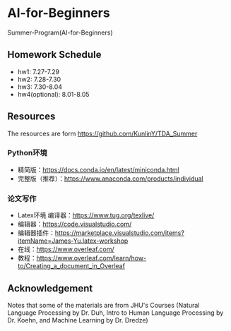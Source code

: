# AI-for-Beginners
Summer-Program(AI-for-Beginners)

## Homework Schedule
- hw1: 7.27-7.29
- hw2: 7.28-7.30
- hw3: 7.30-8.04
- hw4(optional): 8.01-8.05

## Resources
The resources are form https://github.com/KunlinY/TDA_Summer

### Python环境 
- 精简版：https://docs.conda.io/en/latest/miniconda.html
- 完整版（推荐）：https://www.anaconda.com/products/individual
### 论文写作
- Latex环境 编译器：https://www.tug.org/texlive/ 
- 编辑器：https://code.visualstudio.com/ 
- 编辑器插件：https://marketplace.visualstudio.com/items?itemName=James-Yu.latex-workshop 
- 在线：https://www.overleaf.com/ 
- 教程：https://www.overleaf.com/learn/how-to/Creating_a_document_in_Overleaf


## Acknowledgement
Notes that some of the materials are from JHU's Courses (Natural Language Processing by Dr. Duh, Intro to Human Language Processing by Dr. Koehn, and Machine Learning by Dr. Dredze)

